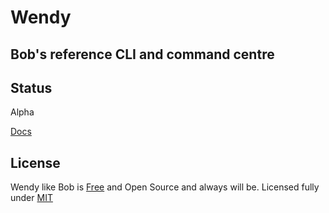 # Wendy

## Bob's reference CLI and command centre

## Status
Alpha

[Docs](https://bob-cd.github.io/cli/#wendy)

## License
Wendy like Bob is [Free](https://www.gnu.org/philosophy/free-sw.en.html) and Open Source and always will be. Licensed fully under [MIT](https://opensource.org/licenses/MIT)
